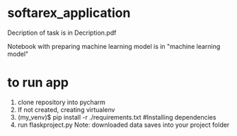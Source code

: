 # softarex_application

Decription of task is in Decription.pdf

Notebook with preparing machine learning model is in "machine learning model"
# to run app
1) clone repository into pycharm
2) If not created, creating virtualenv
3) (my_venv)$ pip install -r ./requirements.txt #Installing dependencies
4) run flaskproject.py
Note:
downloaded data saves into your project folder
